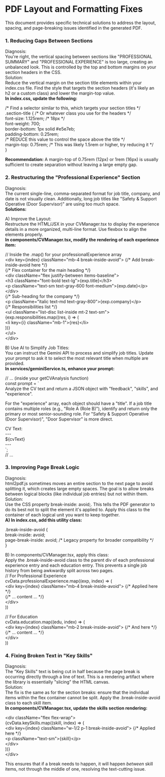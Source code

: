 # **PDF Layout and Formatting Fixes**

This document provides specific technical solutions to address the layout, spacing, and page-breaking issues identified in the generated PDF.

### **1\. Reducing Gaps Between Sections**

Diagnosis:  
You're right, the vertical spacing between sections like "PROFESSIONAL SUMMARY" and "PROFESSIONAL EXPERIENCE" is too large, creating an unbalanced look. This is controlled by the top and bottom margins on your section headers in the CSS.  
Solution:  
Reduce the vertical margin on the section title elements within your index.css file. Find the style that targets the section headers (it's likely an h2 or a custom class) and lower the margin-top value.  
**In index.css, update the following:**

/\* Find a selector similar to this, which targets your section titles \*/  
.section-title { /\* Or whatever class you use for the headers \*/  
  font-size: 1.125rem; /\* 18px \*/  
  font-weight: 700;  
  border-bottom: 1px solid \#e5e7eb;  
  padding-bottom: 0.25rem;  
  /\* REDUCE this value to control the space above the title \*/  
  margin-top: 0.75rem; /\* This was likely 1.5rem or higher, try reducing it \*/  
}

**Recommendation:** A margin-top of 0.75rem (12px) or 1rem (16px) is usually sufficient to create separation without leaving a large empty gap.

### **2\. Restructuring the "Professional Experience" Section**

Diagnosis:  
The current single-line, comma-separated format for job title, company, and date is not visually clean. Additionally, long job titles like "Safety & Support Operative (Door Supervisor)" are using too much space.  
**Solutions:**

A) Improve the Layout:  
Restructure the HTML/JSX in your CVManager.tsx to display the experience details in a more organized, multi-line format. Use flexbox to align the elements properly.  
**In components/CVManager.tsx, modify the rendering of each experience item:**

// Inside the .map() for your professionalExperience array  
\<div key={index} className="mb-4 break-inside-avoid"\> {/\* Add break-inside-avoid here \*/}  
  {/\* Flex container for the main heading \*/}  
  \<div className="flex justify-between items-baseline"\>  
    \<h3 className="font-bold text-lg"\>{exp.title}\</h3\>  
    \<p className="text-sm text-gray-600 font-medium"\>{exp.date}\</p\>  
  \</div\>  
  {/\* Sub-heading for the company \*/}  
  \<p className="italic text-md text-gray-800"\>{exp.company}\</p\>  
  {/\* Responsibilities list \*/}  
  \<ul className="list-disc list-inside mt-2 text-sm"\>  
    {exp.responsibilities.map((res, i) \=\> (  
      \<li key={i} className="mb-1"\>{res}\</li\>  
    ))}  
  \</ul\>  
\</div\>

B) Use AI to Simplify Job Titles:  
You can instruct the Gemini API to process and simplify job titles. Update your prompt to ask it to select the most relevant title when multiple are provided.  
**In services/geminiService.ts, enhance your prompt:**

// ... (inside your getCVAnalysis function)  
const prompt \= \`  
  Analyze the CV text and return a JSON object with "feedback", "skills", and "experience".  
    
  For the "experience" array, each object should have a "title". If a job title contains multiple roles (e.g., "Role A (Role B)"), identify and return only the primary or most senior-sounding role. For "Safety & Support Operative (Door Supervisor)", "Door Supervisor" is more direct.

  CV Text:  
  \---  
  ${cvText}  
  \---  
\`;  
// ...

### **3\. Improving Page Break Logic**

Diagnosis:  
html2pdf.js sometimes moves an entire section to the next page to avoid splitting it, which creates large empty spaces. The goal is to allow breaks between logical blocks (like individual job entries) but not within them.  
Solution:  
Use the CSS property break-inside: avoid;. This tells the PDF generator to do its best not to split the element it's applied to. Apply this class to the container of each logical unit you want to keep together.  
**A) In index.css, add this utility class:**

.break-inside-avoid {  
  break-inside: avoid;  
  page-break-inside: avoid; /\* Legacy property for broader compatibility \*/  
}

B) In components/CVManager.tsx, apply this class:  
Apply the .break-inside-avoid class to the parent div of each professional experience entry and each education entry. This prevents a single job history from being awkwardly split across two pages.  
// For Professional Experience  
cvData.professionalExperience.map((exp, index) \=\> (  
  \<div key={index} className="mb-4 break-inside-avoid"\> {/\* Applied here \*/}  
    {/\* ... content ... \*/}  
  \</div\>  
))

// For Education  
cvData.education.map((edu, index) \=\> (  
  \<div key={index} className="mb-2 break-inside-avoid"\> {/\* And here \*/}  
    {/\* ... content ... \*/}  
  \</div\>  
))

### **4\. Fixing Broken Text in "Key Skills"**

Diagnosis:  
The "Key Skills" text is being cut in half because the page break is occurring directly through a line of text. This is a rendering artifact where the library is essentially "slicing" the HTML canvas.  
Solution:  
The fix is the same as for the section breaks: ensure that the individual items within the flex container cannot be split. Apply the .break-inside-avoid class to each skill item.  
**In components/CVManager.tsx, update the skills section rendering:**

\<div className="flex flex-wrap"\>  
  {cvData.keySkills.map((skill, index) \=\> (  
    \<div key={index} className="w-1/2 p-1 break-inside-avoid"\> {/\* Applied here \*/}  
      \<p className="text-sm"\>{skill}\</p\>  
    \</div\>  
  ))}  
\</div\>

This ensures that if a break needs to happen, it will happen *between* skill items, not through the middle of one, resolving the text-cutting issue.